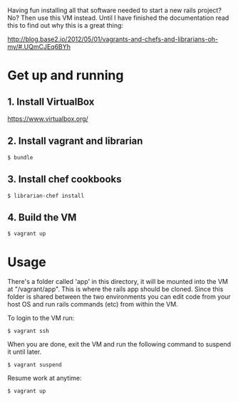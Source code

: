 Having fun installing all that software needed to start a new rails project? No? Then use this VM instead. Until I have finished the documentation read this to find out why this is a great thing: 

http://blog.base2.io/2012/05/01/vagrants-and-chefs-and-librarians-oh-my/#.UQmCJEq6BYh

# Get up and running

## 1. Install VirtualBox
https://www.virtualbox.org/

## 2. Install vagrant and librarian
``
  $ bundle
``

## 3. Install chef cookbooks
``
  $ librarian-chef install
``

## 4. Build the VM
``
  $ vagrant up
``

# Usage

There's a folder called 'app' in this directory, it will be mounted into the VM at "/vagrant/app". This is where the rails app should be cloned. Since this folder is shared between the two environments you can edit code from your host OS and run rails commands (etc) from within the VM.

To login to the VM run:

``
  $ vagrant ssh
``

When you are done, exit the VM and run the following command to suspend it until later.

``
  $ vagrant suspend
``

Resume work at anytime:

``
  $ vagrant up
``

